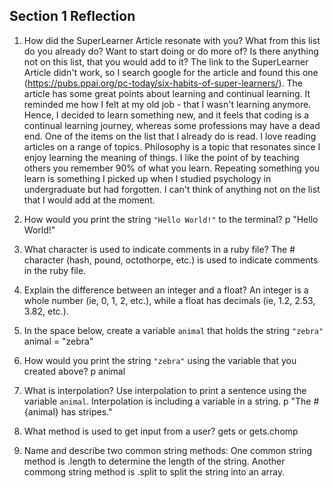 ## Section 1 Reflection

1. How did the SuperLearner Article resonate with you? What from this list do you already do? Want to start doing or do more of? Is there anything not on this list, that you would add to it?
The link to the SuperLearner Article didn't work, so I search google for the article and found this one (https://pubs.ppai.org/pc-today/six-habits-of-super-learners/). The article has some great points about learning and continual learning. It reminded me how I felt at my old job - that I wasn't learning anymore. Hence, I decided to learn something new, and it feels that coding is a continual learning journey, whereas some professions may have a dead end. One of the items on the list that I already do is read. I love reading articles on a range of topics. Philosophy is a topic that resonates since I enjoy learning the meaning of things. I like the point of by teaching others you remember 90% of what you learn. Repeating something you learn is something I picked up when I studied psychology in undergraduate but had forgotten. I can't think of anything not on the list that I would add at the moment.

1. How would you print the string `"Hello World!"` to the terminal?
p "Hello World!"

1. What character is used to indicate comments in a ruby file?
The # character (hash, pound, octothorpe, etc.) is used to indicate comments in the ruby file.

1. Explain the difference between an integer and a float?
An integer is a whole number (ie, 0, 1, 2, etc.), while a float has decimals (ie, 1.2, 2.53, 3.82, etc.).

1. In the space below, create a variable `animal` that holds the string `"zebra"`
animal = "zebra"

1. How would you print the string `"zebra"` using the variable that you created above?
p animal

1. What is interpolation? Use interpolation to print a sentence using the variable `animal`.
Interpolation is including a variable in a string.
p "The #{animal} has stripes."

1. What method is used to get input from a user?
gets or gets.chomp

1. Name and describe two common string methods:
One common string method is .length to determine the length of the string.
Another commong string method is .split to split the string into an array.
